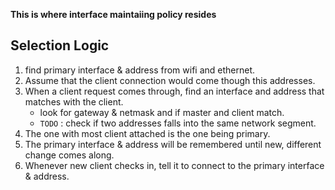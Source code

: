 **This is where interface maintaiing policy resides**

## Selection Logic

1. find primary interface & address from wifi and ethernet.  
2. Assume that the client connection would come though this addresses. 
3. When a client request comes through, find an interface and address that matches with the client.      
    - look for gateway & netmask and if master and client match.  
    - `TODO` : check if two addresses falls into the same network segment.  
4. The one with most client attached is the one being primary.
5. The primary interface & address will be remembered until new, different change comes along. 
6. Whenever new client checks in, tell it to connect to the primary interface & address.
